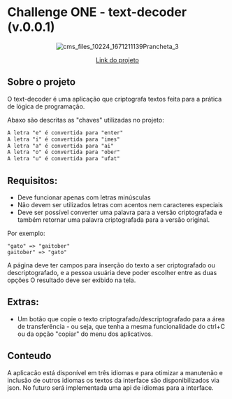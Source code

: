 # Challenge ONE - text-decoder (v.0.0.1)

<div align="center">

![cms_files_10224_1671211139Prancheta_3](https://user-images.githubusercontent.com/3737837/232214037-c0ded352-9ba0-4dd3-9842-f94663568804.png)

[Link do projeto](https://carlosrocha-dev.github.io/)

</div>

## Sobre o projeto

O text-decoder é uma aplicação que criptografa textos feita para a prática de lógica de programação.

Abaxo são descritas as "chaves" utilizadas no projeto:

```html
A letra "e" é convertida para "enter"
A letra "i" é convertida para "imes"
A letra "a" é convertida para "ai"
A letra "o" é convertida para "ober"
A letra "u" é convertida para "ufat"
```

## Requisitos:

- Deve funcionar apenas com letras minúsculas
- Não devem ser utilizados letras com acentos nem caracteres especiais
- Deve ser possível converter uma palavra para a versão criptografada e também retornar uma palavra criptografada para a versão original.

Por exemplo:

```TXT
"gato" => "gaitober"
gaitober" => "gato"
```

A página deve ter campos para inserção do texto a ser criptografado ou descriptografado, e a pessoa usuária deve poder escolher entre as duas opções
O resultado deve ser exibido na tela.

## Extras:

- Um botão que copie o texto criptografado/descriptografado para a área de transferência - ou seja, que tenha a mesma funcionalidade do ctrl+C ou da opção "copiar" do menu dos aplicativos.

## Conteudo

A aplicacão está disponível em três idiomas e para otimizar a manutenão e inclusão de outros idiomas os textos da interface são disponibilizados via json. No futuro será implementada uma api de idiomas para a interface.
